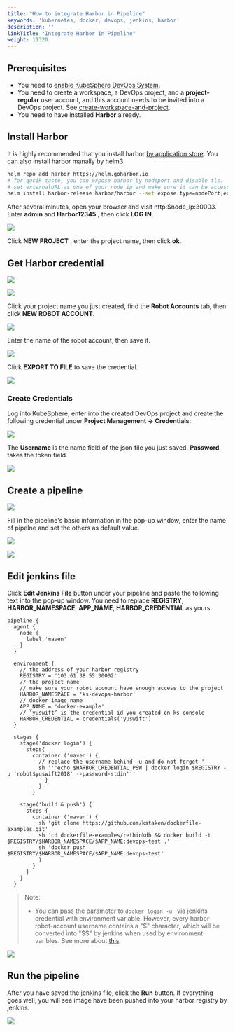 ```yaml
---
title: "How to integrate Harbor in Pipeline"
keywords: 'kubernetes, docker, devops, jenkins, harbor'
description: ''
linkTitle: "Integrate Harbor in Pipeline"
weight: 11320
---
```


## Prerequisites

- You need to [enable KubeSphere DevOps System](../../../../docs/pluggable-components/devops/).
- You need to create a workspace, a DevOps project, and a **project-regular** user account, and this account needs to be invited into a DevOps project. See [create-workspace-and-project](../../../../docs/quick-start/create-workspace-and-project).
- You need to have installed **Harbor** already. 

## Install  Harbor

It is highly recommended that you install harbor [by application store](). You can also install harbor manally by helm3.

```bash
helm repo add harbor https://helm.goharbor.io
# for qucik taste, you can expose harbor by nodeport and disable tls.
# set externalURL as one of your node ip and make sure it can be accessed by jenkins.
helm install harbor-release harbor/harbor --set expose.type=nodePort,externalURL=http://$ip:30002,expose.tls.enabled=false
```

After several minutes, open your browser and visit http:$node_ip:30003. Enter **admin** and **Harbor12345** , then click **LOG** **IN**.

![](/images/devops/harbor-login.png)

Click **NEW** **PROJECT** , enter the project name, then click **ok**.

## Get Harbor credential

![](/images/devops/harbor-new-project.png)

![](/images/devops/harbor-project-ok.png)

Click your project name you just created, find the **Robot Accounts** tab, then click **NEW ROBOT ACCOUNT**.

![](/images/devops/harbor-robot-account.png)

Enter the name of the robot account, then save it.

![](/images/devops/harbor-robot-account-ok.png)

Click **EXPORT TO FILE** to save the credential.

![](/images/devops/harbor-robot-account-save.png)

### Create Credentials

Log into KubeSphere, enter into the created DevOps project and create the following credential under **Project Management → Credentials**:

![](/images/devops/ks-console-create-credential.png)

The **Username** is the name field of the json file you just saved. **Password**  takes the token field.

![](/images/devops/ks-console-credential-ok.png)

## Create a pipeline

![](/images/devops/ks-console-create-pipline.png)

Fill in the pipeline's basic information in the pop-up window,  enter the name of pipelne and set the others as default value.

![](/images/devops/create-pipline-2.png)

![](/images/devops/create-pipline-3.png)

## Edit jenkins file

Click **Edit Jenkins File** button under your pipeline and paste the following text into the pop-up window. You need to replace **REGISTRY**, **HARBOR_NAMESPACE**, **APP_NAME**, **HARBOR_CREDENTIAL** as yours.

```pipeline {
pipeline {  
  agent {
    node {
      label 'maven'
    }
  }
  
  environment {
    // the address of your harbor registry
    REGISTRY = '103.61.38.55:30002'
    // the project name
    // make sure your robot account have enough access to the project
    HARBOR_NAMESPACE = 'ks-devops-harbor'
    // docker image name
    APP_NAME = 'docker-example'
    // ‘yuswift’ is the credential id you created on ks console
    HARBOR_CREDENTIAL = credentials('yuswift')
  }
  
  stages {
    stage('docker login') {
      steps{
        container ('maven') {
          // replace the username behind -u and do not forget ''
          sh '''echo $HARBOR_CREDENTIAL_PSW | docker login $REGISTRY -u 'robot$yuswift2018' --password-stdin'''
            }
          }  
        }
        
    stage('build & push') {
      steps {
        container ('maven') {
          sh 'git clone https://github.com/kstaken/dockerfile-examples.git'
          sh 'cd dockerfile-examples/rethinkdb && docker build -t $REGISTRY/$HARBOR_NAMESPACE/$APP_NAME:devops-test .'
          sh 'docker push  $REGISTRY/$HARBOR_NAMESPACE/$APP_NAME:devops-test'
          }
        }
      }
    }
  }

```

> Note: 
>
> - You can pass the parameter to `docker login -u ` via jenkins credential with environment variable. However, every harbor-robot-account username contains a "\$" character, which will be converted into "\$$" by jenkins when used by environment varibles. See more about [this](https://number1.co.za/rancher-cannot-use-harbor-robot-account-imagepullbackoff-pull-access-denied/).

![](/images/devops/edit-jenkins-file.png)

## Run the pipeline

After you have saved the jenkins file, click the **Run** button. If everything goes well, you will see image have been pushed into your harbor registry by jenkins.

![](/images/devops/run-pipline.png)